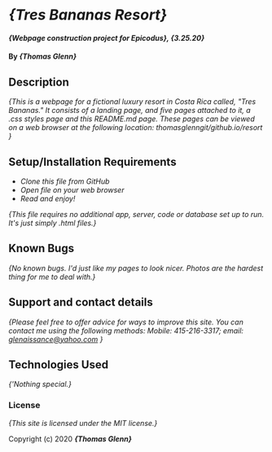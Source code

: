 # _{Tres Bananas Resort}_

#### _{Webpage construction project for Epicodus}, {3.25.20}_

#### By _**{Thomas Glenn}**_

## Description

_{This is a webpage for a fictional luxury resort in Costa Rica called, "Tres Bananas." It consists of a landing page, and five pages attached to it, a .css styles page and this README.md page. These pages can be viewed on a web browser at the following location: thomasglenngit/github.io/resort
 }_

## Setup/Installation Requirements

* _Clone this file from GitHub_
* _Open file on your web browser_
* _Read and enjoy!_

_{This file requires no additional app, server, code or database set up to run. It's just simply .html files.}_

## Known Bugs

_{No known bugs. I'd just like my pages to look nicer. Photos are the hardest thing for me to deal with.}_

## Support and contact details

_{Please feel free to offer advice for ways to improve this site. You can contact me using the following methods:
Mobile: 415-216-3317; email: glenaissance@yahoo.com
}_

## Technologies Used

_{'Nothing special.}_

### License

*{This site is licensed under the MIT license.}*

Copyright (c) 2020 **_{Thomas Glenn}_**